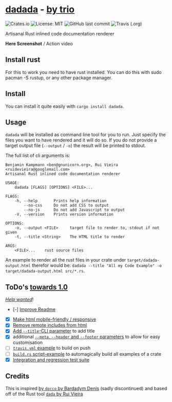 # [dadada](https://github.com/gnunicorn/dadada) - [by trio](https://www.youtube.com/watch?v=lNYcviXK4rg&app=desktop)

![Crates.io](https://img.shields.io/crates/v/dadada?style=flat-square) ![License: MIT](https://img.shields.io/crates/l/dadada?style=flat-square) ![GitHub last commit](https://img.shields.io/github/last-commit/gnunicorn/dadada?style=flat-square) ![Travis (.org)](https://img.shields.io/travis/gnunicorn/dadada?style=flat-square)

Artisanal Rust inlined code documentation renderer

**Here Screenshot** / Action video

## Install rust

For this to work you need to have rust installed. You can do this with sudo pacman -S rustup, or any other package manager.

## Install

You can install it quite easily with `cargo install dadada`.

## Usage

`dadada` will be installed as command line tool for you to run. Just specify the files you want to have rendered and it will do so. If you do not provide a target output file (`--output` / `-o`) the result will be printed to stdout.

The full list of cli arguments is:
```
Benjamin Kampmann <ben@gnunicorn.org>, Rui Vieira <ruidevieira@googlemail.com>
Artisanal Rust inlined code documentation renderer

USAGE:
    dadada [FLAGS] [OPTIONS] <FILE>...

FLAGS:
    -h, --help       Prints help information
        --no-css     Do not add CSS to output
        --no-js      Do not add Javascript to output
    -V, --version    Prints version information

OPTIONS:
    -o, --output <FILE>     target file to render to, stdout if not given
    -t, --title <String>    The HTML title to render

ARGS:
    <FILE>...    rust source files
```

An example to render all the rust files in your crate under `target/dadada-output.html` therefor would be: `dadada --title "All my Code Example" -o target/dadada-output.html src/*.rs`.


## ToDo's [towards 1.0](https://github.com/gnunicorn/dadada/milestone/1)
_[Help wanted](https://github.com/gnunicorn/dadada/labels/help%20wanted)_!

 - [-] [Improve Readme](https://github.com/gnunicorn/dadada/issues/2)
 - [x] [Make html mobile-friendly / responsive](https://github.com/gnunicorn/dadada/issues/1)
 - [x] [Remove remote includes from html](https://github.com/gnunicorn/dadada/issues/8)
 - [x] [Add `--title`-CLI parameter](https://github.com/gnunicorn/dadada/issues/3) to add title
 - [x] additional [`--meta`, `--header`  and `--footer` parameters](https://github.com/gnunicorn/dadada/issues/4) to allow for easy customisation
 - [ ] [`travis.yml` example](https://github.com/gnunicorn/dadada/issues/6) to build on push
 - [ ] [`build.rs` script-example](https://github.com/gnunicorn/dadada/issues/5) to automagically build all examples of a crate
 - [x] [Integration and regression test suite](https://github.com/gnunicorn/dadada/issues/7)

## Credits

This is inspired [by `docco` by Bardadym Denis](https://github.com/btd/docco) (sadly discontinued) and based off of the Rust tool [`dada` by Rui Vieira](https://gitlab.com/ruivieira/dada)
